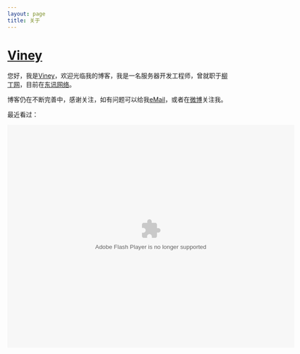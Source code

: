 ```yaml
---
layout: page
title: 关于
---
```

# [Viney][]

您好，我是[Viney][]，欢迎光临我的博客，我是一名服务器开发工程师，曾就职于<a href="http://www.newding.com" class="external" target="_blank">柳丁网</a>，目前在<a href="http://www.ot24.net" class="external" target="_blank">东讯网络</a>。

博客仍在不断完善中，感谢关注，如有问题可以给我<a href="" title="邮箱" onclick="alert('Viney Chow 在 Gmail，你懂得！');return false;">eMail</a>，或者在<a href="http://weibo.com/vineychow" title="我的闲言碎语" target="_blank" class="external">微博</a>关注我。

最近看过：
<div><object classid="clsid:d27cdb6e-ae6d-11cf-96b8-444553540000" codebase="http://fpdownload.macromedia.com/pub/shockwave/cabs/flash/swflash.cab#version=7,0,0,0" width="650" height="505" id="passing" > <param name="movie" value="http://www.douban.com/doushow/vineychow/collection_latest_movie|book_15_5_medium_logo_noself/doushow.swf" /> <param name="quality" value="high" /> <param name="scale" value="noscale"/> <param name="align" value="tl"/> <param name="wmode" value="transparent"/> <embed src="http://www.douban.com/doushow/vineychow/collection_latest_movie|book_15_5_medium_logo_noself/doushow.swf" wmode="transparent" quality="high" width="650" height="505" name="passing" scale="noscale" align="tl" type="application/x-shockwave-flash" pluginspage="http://www.macromedia.com/go/getflashplayer" /> </object></div>

<!--
<h3 class="about">More About Me</h3>
<div class="about-link">
    <a href="" title="邮箱" target="_blank" onclick="alert('Viney 在 Gmail，你懂得！');return false;">eMail&gt;&gt;</a>
    <a href="http://www.douban.com/people/vineychow" title="我的书影音" target="_blank">豆瓣&gt;&gt;</a>
    <a href="http://weibo.com/vineychow" title="我的闲言碎语" target="_blank">新浪微博&gt;&gt;</a>
    <a href="http://www.github.com/viney" title="我的代码" target="_blank">Github&gt;&gt;</a>
    <a href="http://twitter.com/#!/vineychow" title="又一处的闲言碎语" target="_blank">Twitter&gt;&gt;</a>
    <a href="http://facebook.com/#!/vineychow" title="又一处的闲言碎语" target="_blank">Facebook&gt;&gt;</a>
    <a href="http://www.zhihu.com/people/viney" title="我回答的问题" target="_blank">知乎&gt;&gt;</a>
    <a href="http://www.markzhi.com/viney" title="我收集的图片" target="_blank">Markzhi&gt;&gt;</a>
</div>
-->

[Viney]: http://viney.github.com "Viney"
